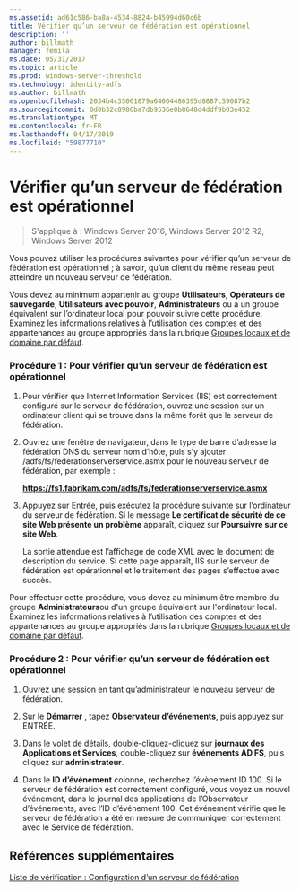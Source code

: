 ```yaml
---
ms.assetid: ad61c586-ba8a-4534-8824-b45994d60c6b
title: Vérifier qu’un serveur de fédération est opérationnel
description: ''
author: billmath
manager: femila
ms.date: 05/31/2017
ms.topic: article
ms.prod: windows-server-threshold
ms.technology: identity-adfs
ms.author: billmath
ms.openlocfilehash: 2034b4c35061879a64004486395d0887c59087b2
ms.sourcegitcommit: 0d0b32c8986ba7db9536e0b8648d4ddf9b03e452
ms.translationtype: MT
ms.contentlocale: fr-FR
ms.lasthandoff: 04/17/2019
ms.locfileid: "59877710"
---
```

# <a name="verify-that-a-federation-server-is-operational"></a>Vérifier qu’un serveur de fédération est opérationnel

>S'applique à : Windows Server 2016, Windows Server 2012 R2, Windows Server 2012

Vous pouvez utiliser les procédures suivantes pour vérifier qu’un serveur de fédération est opérationnel ; à savoir, qu’un client du même réseau peut atteindre un nouveau serveur de fédération.  
  
Vous devez au minimum appartenir au groupe **Utilisateurs**, **Opérateurs de sauvegarde**, **Utilisateurs avec pouvoir**, **Administrateurs** ou à un groupe équivalent sur l’ordinateur local pour pouvoir suivre cette procédure.  Examinez les informations relatives à l’utilisation des comptes et des appartenances au groupe appropriés dans la rubrique [Groupes locaux et de domaine par défaut](https://go.microsoft.com/fwlink/?LinkId=83477).   
  
### <a name="procedure-1-to-verify-that-a-federation-server-is-operational"></a>Procédure 1 : Pour vérifier qu’un serveur de fédération est opérationnel  
  
1.  Pour vérifier que Internet Information Services \(IIS\) est correctement configuré sur le serveur de fédération, ouvrez une session sur un ordinateur client qui se trouve dans la même forêt que le serveur de fédération.  
  
2.  Ouvrez une fenêtre de navigateur, dans le type de barre d’adresse la fédération DNS du serveur nom d’hôte, puis s’y ajouter /adfs/fs/federationserverservice.asmx pour le nouveau serveur de fédération, par exemple :  
  
    **https://fs1.fabrikam.com/adfs/fs/federationserverservice.asmx**  
  
3.  Appuyez sur Entrée, puis exécutez la procédure suivante sur l’ordinateur du serveur de fédération. Si le message **Le certificat de sécurité de ce site Web présente un problème** apparaît, cliquez sur **Poursuivre sur ce site Web**.  
  
    La sortie attendue est l’affichage de code XML avec le document de description du service. Si cette page apparaît, IIS sur le serveur de fédération est opérationnel et le traitement des pages s’effectue avec succès.  
  
Pour effectuer cette procédure, vous devez au minimum être membre du groupe **Administrateurs**ou d'un groupe équivalent sur l'ordinateur local.  Examinez les informations relatives à l’utilisation des comptes et des appartenances au groupe appropriés dans la rubrique [Groupes locaux et de domaine par défaut](https://go.microsoft.com/fwlink/?LinkId=83477).   
  
### <a name="procedure-2-to-verify-that-a-federation-server-is-operational"></a>Procédure 2 : Pour vérifier qu’un serveur de fédération est opérationnel  
  
1.  Ouvrez une session en tant qu’administrateur le nouveau serveur de fédération.  
  
2.  Sur le **Démarrer** , tapez **Observateur d’événements**, puis appuyez sur ENTRÉE.  
  
3.  Dans le volet de détails, double-cliquez\-cliquez sur **journaux des Applications et Services**, double\-cliquez sur **événements AD FS**, puis cliquez sur **administrateur**.  
  
4.  Dans le **ID d’événement** colonne, recherchez l’évènement ID 100. Si le serveur de fédération est correctement configuré, vous voyez un nouvel événement, dans le journal des applications de l’Observateur d’événements, avec l’ID d’événement 100. Cet événement vérifie que le serveur de fédération a été en mesure de communiquer correctement avec le Service de fédération.  
  
## <a name="additional-references"></a>Références supplémentaires  
[Liste de vérification : Configuration d’un serveur de fédération](Checklist--Setting-Up-a-Federation-Server.md)  
  

